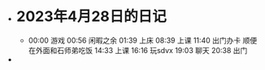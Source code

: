 - # 2023年4月28日的日记
	- 00:00
	  游戏
	  00:56
	  闲暇之余
	  01:39
	  上床
	  08:39
	  上课
	  11:40
	  出门办卡
	  顺便在外面和石师弟吃饭
	  14:33
	  上课
	  16:16
	  玩sdvx
	  19:03
	  聊天
	  20:38
	  出门
-